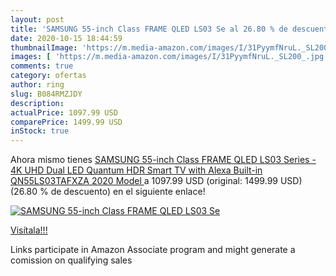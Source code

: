 ```yaml
---
layout: post
title: 'SAMSUNG 55-inch Class FRAME QLED LS03 Se al 26.80 % de descuento'
date: 2020-10-15 18:44:59
thumbnailImage: 'https://m.media-amazon.com/images/I/31PyymfNruL._SL200_.jpg'
images: [ 'https://m.media-amazon.com/images/I/31PyymfNruL._SL200_.jpg' ]
comments: true
category: ofertas
author: ring
slug: B084RMZJDY
description:
actualPrice: 1097.99 USD
comparePrice: 1499.99 USD
inStock: true
---
```


Ahora mismo tienes [SAMSUNG 55-inch Class FRAME QLED LS03 Series - 4K UHD Dual LED Quantum HDR Smart TV with Alexa Built-in  QN55LS03TAFXZA  2020 Model ](https://www.amazon.com/dp/B084RMZJDY/?tag=tolees-20) a 1097.99 USD (original: 1499.99 USD) (26.80 %  de descuento) en el siguiente enlace!

[![SAMSUNG 55-inch Class FRAME QLED LS03 Se](https://m.media-amazon.com/images/I/31PyymfNruL._SL200_.jpg)](https://www.amazon.com/dp/B084RMZJDY/?tag=tolees-20)

[Visítala!!!](https://www.amazon.com/dp/B084RMZJDY/?tag=tolees-20)

Links participate in Amazon Associate program and might generate a comission on qualifying sales
